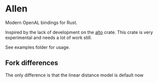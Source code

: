 # Allen

Modern OpenAL bindings for Rust.

Inspired by the lack of development on the [alto](https://crates.io/crates/alto/) crate. This crate is very experimental and needs a lot of work still.

See examples folder for usage.

## Fork differences 

The only difference is that the linear distance model is default now
